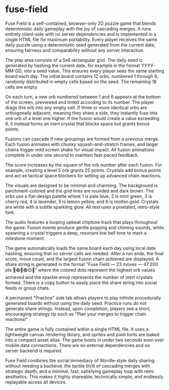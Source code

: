 # fuse-field

Fuse Field is a self-contained, browser-only 2D puzzle game that blends deterministic daily gameplay with the joy of cascading merges. It runs entirely client-side with no server dependencies and is implemented in a single HTML file for maximum portability. Every player receives the same daily puzzle using a deterministic seed generated from the current date, ensuring fairness and comparability without any server interaction.

The play area consists of a 5x6 rectangular grid. The daily seed is generated by hashing the current date, for example in the format YYYY-MM-DD, into a seed value. This ensures every player sees the same starting board each day. The initial board contains 12 orbs, numbered 1 through 6, randomly distributed in empty cells based on the seed. The remaining 18 cells are empty.

On each turn, a new orb numbered between 1 and 6 appears at the bottom of the screen, previewed and tinted according to its number. The player drags this orb into any empty cell. If three or more identical orbs are orthogonally adjacent, meaning they share a side, they instantly fuse into one orb of a level one higher. If the fusion would create a value exceeding 6, it instead forms an inert crystal that blocks space but grants bonus points.

Fusions can cascade if new groupings are formed from a previous merge. Each fusion animates with chunky squash-and-stretch frames, and larger chains trigger mild screen shake for visual impact. All fusion animations complete in under one second to maintain fast-paced feedback.

The score increases by the square of the orb number after each fusion. For example, creating a level 5 orb grants 25 points. Crystals add bonus points and act as tactical space blockers for setting up advanced chain reactions.

The visuals are designed to be minimal and charming. The background is parchment-colored and the grid lines are rounded and dark brown. The orbs use a flat-design palette where 1 is pale blue, 2 is mint green, 3 is cherry red, 4 is lavender, 5 is lemon yellow, and 6 is molten gold. Crystals are white with a subtle sparkling glow. All text uses a pixelated, retro-style font.

The audio features a looping upbeat chiptune track that plays throughout the game. Fusion events produce gentle popping and chiming sounds, while spawning a crystal triggers a deep, resonant low bell tone to mark a milestone moment.

The game automatically loads the same board each day using local date hashing, ensuring that no server calls are needed. After a run ends, the final score, move count, and the largest fusion chain achieved are displayed. A share string is generated in the format "Fuse Field — 23 moves — 47 200 pts 🔵🟢🔴🟣🟡✨" where the colored dots represent the highest orb values achieved and the sparkle emoji represents the number of inert crystals formed. There is a copy button to easily place the share string into social feeds or group chats.

A permanent "Practice" side tab allows players to play infinite procedurally generated boards without using the daily seed. Practice runs do not generate share strings. Instead, upon completion, players see a short, encouraging strategy tip such as "Plan your merges to trigger chain reactions!"

The entire game is fully contained within a single HTML file. It uses a lightweight canvas rendering library, and sprites and pixel fonts are baked into a compact asset atlas. The game boots in under two seconds even over mobile data connections. There are no external dependencies and no server backend is required.

Fuse Field combines the social immediacy of Wordle-style daily sharing without needing a backend, the tactile thrill of cascading merges with strategic depth, and a minimal, fast, satisfying gameplay loop with retro aesthetics. This makes it highly shareable, technically simple, and endlessly replayable across all devices.

